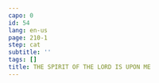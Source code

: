 ```yaml
---
capo: 0
id: 54
lang: en-us
page: 210-1
step: cat
subtitle: ''
tags: []
title: THE SPIRIT OF THE LORD IS UPON ME
---
```

